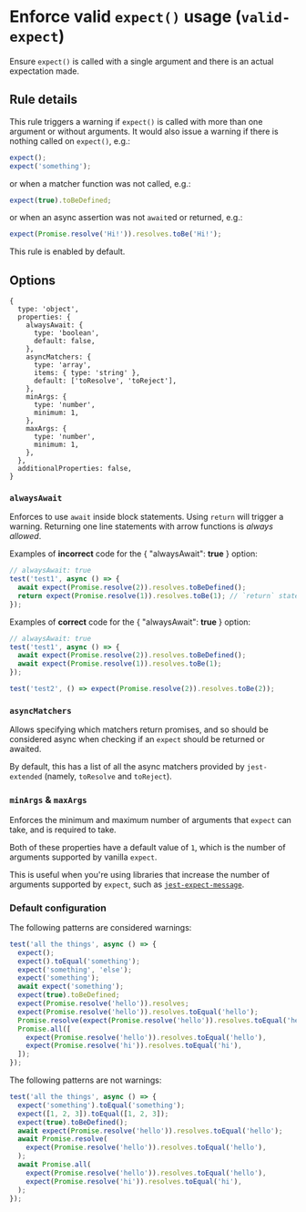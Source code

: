 # Enforce valid `expect()` usage (`valid-expect`)

Ensure `expect()` is called with a single argument and there is an actual
expectation made.

## Rule details

This rule triggers a warning if `expect()` is called with more than one argument
or without arguments. It would also issue a warning if there is nothing called
on `expect()`, e.g.:

```js
expect();
expect('something');
```

or when a matcher function was not called, e.g.:

```js
expect(true).toBeDefined;
```

or when an async assertion was not `await`ed or returned, e.g.:

```js
expect(Promise.resolve('Hi!')).resolves.toBe('Hi!');
```

This rule is enabled by default.

## Options

```json5
{
  type: 'object',
  properties: {
    alwaysAwait: {
      type: 'boolean',
      default: false,
    },
    asyncMatchers: {
      type: 'array',
      items: { type: 'string' },
      default: ['toResolve', 'toReject'],
    },
    minArgs: {
      type: 'number',
      minimum: 1,
    },
    maxArgs: {
      type: 'number',
      minimum: 1,
    },
  },
  additionalProperties: false,
}
```

### `alwaysAwait`

Enforces to use `await` inside block statements. Using `return` will trigger a
warning. Returning one line statements with arrow functions is _always allowed_.

Examples of **incorrect** code for the { "alwaysAwait": **true** } option:

```js
// alwaysAwait: true
test('test1', async () => {
  await expect(Promise.resolve(2)).resolves.toBeDefined();
  return expect(Promise.resolve(1)).resolves.toBe(1); // `return` statement will trigger a warning
});
```

Examples of **correct** code for the { "alwaysAwait": **true** } option:

```js
// alwaysAwait: true
test('test1', async () => {
  await expect(Promise.resolve(2)).resolves.toBeDefined();
  await expect(Promise.resolve(1)).resolves.toBe(1);
});

test('test2', () => expect(Promise.resolve(2)).resolves.toBe(2));
```

### `asyncMatchers`

Allows specifying which matchers return promises, and so should be considered
async when checking if an `expect` should be returned or awaited.

By default, this has a list of all the async matchers provided by
`jest-extended` (namely, `toResolve` and `toReject`).

### `minArgs` & `maxArgs`

Enforces the minimum and maximum number of arguments that `expect` can take, and
is required to take.

Both of these properties have a default value of `1`, which is the number of
arguments supported by vanilla `expect`.

This is useful when you're using libraries that increase the number of arguments
supported by `expect`, such as
[`jest-expect-message`](https://www.npmjs.com/package/jest-expect-message).

### Default configuration

The following patterns are considered warnings:

```js
test('all the things', async () => {
  expect();
  expect().toEqual('something');
  expect('something', 'else');
  expect('something');
  await expect('something');
  expect(true).toBeDefined;
  expect(Promise.resolve('hello')).resolves;
  expect(Promise.resolve('hello')).resolves.toEqual('hello');
  Promise.resolve(expect(Promise.resolve('hello')).resolves.toEqual('hello'));
  Promise.all([
    expect(Promise.resolve('hello')).resolves.toEqual('hello'),
    expect(Promise.resolve('hi')).resolves.toEqual('hi'),
  ]);
});
```

The following patterns are not warnings:

```js
test('all the things', async () => {
  expect('something').toEqual('something');
  expect([1, 2, 3]).toEqual([1, 2, 3]);
  expect(true).toBeDefined();
  await expect(Promise.resolve('hello')).resolves.toEqual('hello');
  await Promise.resolve(
    expect(Promise.resolve('hello')).resolves.toEqual('hello'),
  );
  await Promise.all(
    expect(Promise.resolve('hello')).resolves.toEqual('hello'),
    expect(Promise.resolve('hi')).resolves.toEqual('hi'),
  );
});
```
